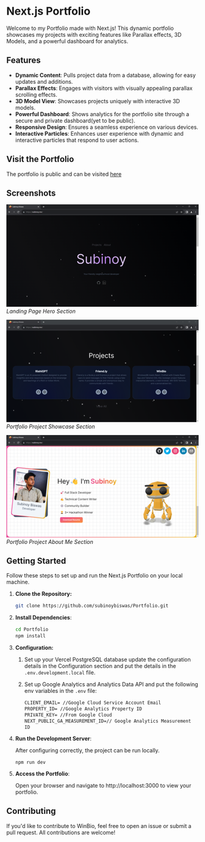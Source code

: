 # Next.js Portfolio

Welcome to my Portfolio made with Next.js! This dynamic portfolio showcases my projects with exciting features like Parallax effects, 3D Models, and a powerful dashboard for analytics.

## Features

- **Dynamic Content**: Pulls project data from a database, allowing for easy updates and additions.
- **Parallax Effects**: Engages with visitors with visually appealing parallax scrolling effects.
- **3D Model View**: Showcases projects uniquely with interactive 3D models.
- **Powerful Dashboard**: Shows analytics for the portfolio site through a secure and private dashboard(yet to be public).
- **Responsive Design**: Ensures a seamless experience on various devices.
- **Interactive Particles**: Enhances user experience with dynamic and interactive particles that respond to user actions.

## Visit the Portfolio

The portfolio is public and can be visited [here](https://subinoy.me)

## Screenshots

![Screenshot 1](screenshots/screenshot1.png)
_Landing Page Hero Section_

![Screenshot 2](screenshots/screenshot2.png)
_Portfolio Project Showcase Section_

![Screenshot 3](screenshots/screenshot3.png)
_Portfolio Project About Me Section_

## Getting Started

Follow these steps to set up and run the Next.js Portfolio on your local machine.

1. **Clone the Repository:**
   ```bash
   git clone https://github.com/subinoybiswas/Portfolio.git
   ```
2. **Install Dependencies**:

   ```bash
   cd Portfolio
   npm install
   ```

3. **Configuration:**

   1. Set up your Vercel PostgreSQL database update the configuration details in the Configuration section and put the details in the `.env.development.local` file.

   2. Set up Google Analytics and Analytics Data API and put the following env variables in the `.env` file:

      ```
      CLIENT_EMAIL= //Google Cloud Service Account Email
      PROPERTY_ID= //Google Analytics Property ID
      PRIVATE_KEY= //From Google Cloud
      NEXT_PUBLIC_GA_MEASUREMENT_ID=// Google Analytics Measurement ID
      ```

4. **Run the Development Server**:

   After configuring correctly, the project can be run locally.

   ```
   npm run dev
   ```

5. **Access the Portfolio**:

   Open your browser and navigate to http://localhost:3000 to view your portfolio.

## Contributing

If you'd like to contribute to WinBio, feel free to open an issue or submit a pull request. All contributions are welcome!
